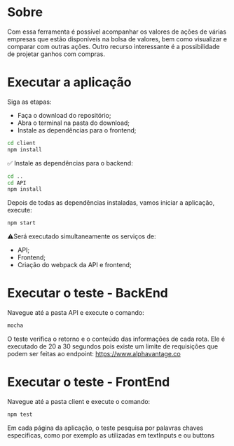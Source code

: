 # Sobre
Com essa ferramenta é possível acompanhar os valores de ações de várias empresas que estão disponíveis na bolsa de valores, bem como visualizar e comparar com outras ações.
Outro recurso interessante é a possibilidade de projetar ganhos com compras.


# Executar a aplicação

Siga as etapas:
   - Faça o download do repositório;
   - Abra o terminal na pasta do download;
   - Instale as dependências para o frontend;

 ```sh
cd client
npm install
```

✅ Instale as dependências para o backend:

 ```sh
cd ..
cd API
npm install
```

Depois de todas as dependências instaladas, vamos iniciar a aplicação, execute: 

 ```sh
npm start
```
⚠️Será executado simultaneamente os serviços de:
   - API;
   - Frontend;
   - Criação do webpack da API e frontend;

# Executar o teste - BackEnd

Navegue até a pasta API e execute o comando:

 ```sh
mocha
```

O teste verifica o retorno e o conteúdo das informações de cada rota.
Ele é executado de 20 a 30 segundos pois existe um limite de requisições que podem ser feitas ao endpoint: https://www.alphavantage.co

# Executar o teste - FrontEnd

Navegue até a pasta client e execute o comando:

 ```sh
npm test
```

Em cada página da aplicação, o teste pesquisa por palavras chaves especificas, como por exemplo as utilizadas em textInputs e ou buttons